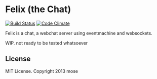 # Felix (the Chat)

[![Build Status](https://secure.travis-ci.org/mose/felix.png?branch=master)](http://travis-ci.org/mose/felix)
[![Code Climate](https://codeclimate.com/github/mose/felix.png)](https://codeclimate.com/github/mose/felix)

Felix is a chat, a webchat server using eventmachine and websockets.

WIP. not ready to be tested whatsoever

License
--------

MIT License.
Copyright 2013 mose